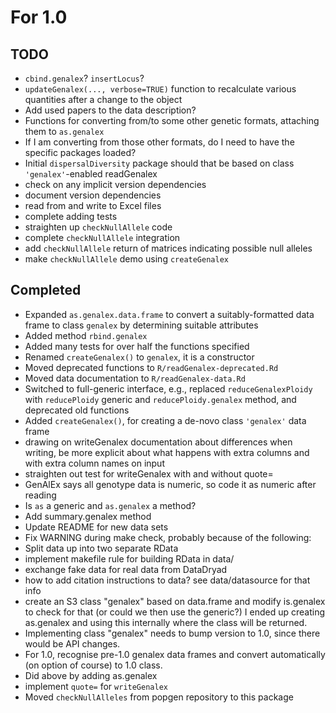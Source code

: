 # For 1.0

TODO
----

- `cbind.genalex`?  `insertLocus`?
- `updateGenalex(..., verbose=TRUE)` function to recalculate various quantities after a change to the object
- Add used papers to the data description?
- Functions for converting from/to some other genetic formats, attaching them to `as.genalex`
- If I am converting from those other formats, do I need to have the specific packages loaded?
- Initial `dispersalDiversity` package should that be based on class `'genalex'`-enabled readGenalex
- check on any implicit version dependencies
- document version dependencies
- read from and write to Excel files
- complete adding tests
- straighten up `checkNullAllele` code
- complete `checkNullAllele` integration
- add `checkNullAllele` return of matrices indicating possible null alleles
- make `checkNullAllele` demo using `createGenalex`

Completed
---------

* Expanded `as.genalex.data.frame` to convert a suitably-formatted data frame to class `genalex` by determining suitable attributes
* Added method `rbind.genalex`
* Added many tests for over half the functions specified
* Renamed `createGenalex()` to `genalex`, it is a constructor
* Moved deprecated functions to `R/readGenalex-deprecated.Rd`
* Moved data documentation to `R/readGenalex-data.Rd`
* Switched to full-generic interface, e.g., replaced `reduceGenalexPloidy` with `reducePloidy` generic and `reducePloidy.genalex` method, and deprecated old functions
* Added `createGenalex()`, for creating a de-novo class `'genalex'` data frame
* drawing on writeGenalex documentation about differences when writing, be more explicit about what happens with extra columns and with extra column names on input
* straighten out test for writeGenalex with and without quote=
* GenAlEx says all genotype data is numeric, so code it as numeric after reading
* Is `as` a generic and `as.genalex` a method?
* Add summary.genalex method
* Update README for new data sets
* Fix WARNING during make check, probably because of the following:
* Split data up into two separate RData
* implement makefile rule for building RData in data/
* exchange fake data for real data from DataDryad
* how to add citation instructions to data?  see data/datasource for that info
* create an S3 class "genalex" based on data.frame and modify is.genalex to check for that (or could we then use the generic?)  I ended up creating as.genalex and using this internally where the class will be returned.
* Implementing class "genalex" needs to bump version to 1.0, since there would be API changes.
* For 1.0, recognise pre-1.0 genalex data frames and convert automatically (on option of course) to 1.0 class.
* Did above by adding as.genalex
* implement `quote=` for `writeGenalex`
* Moved `checkNullAlleles` from popgen repository to this package

